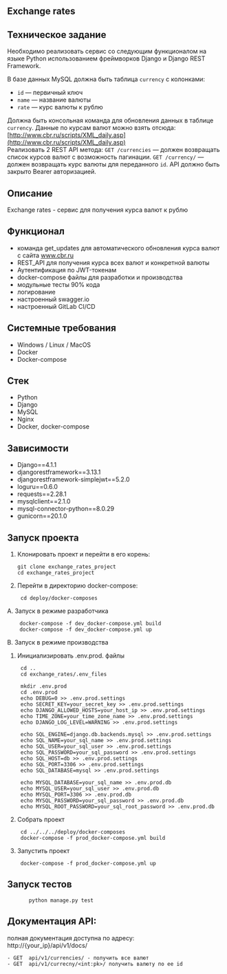Exchange rates
---
Техническое задание
---
Необходимо реализовать сервис со следующим функционалом  на языке Python использованием фреймворков Django и Django REST Framework.

В базе данных MySQL должна быть таблица `currency` c колонками:

-   `id` — первичный ключ
-   `name` — название валюты
-   `rate` — курс валюты к рублю

Должна быть консольная команда для обновления данных в таблице `currency`. Данные по курсам валют можно взять отсюда: [http://www.cbr.ru/scripts/XML_daily.asp](http://www.cbr.ru/scripts/XML_daily.asp)  
Реализовать 2 REST API метода: `GET /currencies` — должен возвращать список курсов валют с возможность пагинации. `GET /currency/` — должен возвращать курс валюты для переданного `id`. API должно быть закрыто Bearer авторизацией.

Описание
---
Exchange rates - сервис для получения курса валют к рублю

Функционал
---
- команда get_updates для автоматического обновления курса валют с сайта www.cbr.ru
- REST_API для получения курса всех валют и конкретной валюты
- Аутентификация по JWT-токенам
- docker-compose файлы для разработки и производства
- модульные тесты 90% кода
- логирование
- настроенный swagger.io
- настроенный GitLab CI/CD

Системные требования
---
- Windows / Linux / MacOS
- Docker
- Docker-compose

Стек 
---
- Python
- Django
- MySQL
- Nginx
- Docker, docker-compose

Зависимости
---
- Django==4.1.1  
- djangorestframework==3.13.1  
- djangorestframework-simplejwt==5.2.0  
- loguru==0.6.0  
- requests==2.28.1  
- mysqlclient==2.1.0  
- mysql-connector-python==8.0.29  
- gunicorn==20.1.0


Запуск проекта
---

1.  Клонировать проект и перейти в его корень:

		git clone exchange_rates_project
		cd exchange_rates_project

2. Перейти в директорию docker-compose:

		cd deploy/docker-composes

A. Запуск в режиме разработчика

		docker-compose -f dev_docker-compose.yml build
		docker-compose -f dev_docker-compose.yml up
		
    
B. Запуск в режиме производства
   1. Инициализировать .env.prod. файлы
	
           cd ..
           cd exchange_rates/.env_files
		
           mkdir .env.prod
           cd .env.prod
           echo DEBUG=0 >> .env.prod.settings
           echo SECRET_KEY=your_secret_key >> .env.prod.settings
           echo DJANGO_ALLOWED_HOSTS=your_host_ip >> .env.prod.settings
           echo TIME_ZONE=your_time_zone_name >> .env.prod.settings		
           echo DJANGO_LOG_LEVEL=WARNING >> .env.prod.settings

           echo SQL_ENGINE=django.db.backends.mysql >> .env.prod.settings
           echo SQL_NAME=your_sql_name >> .env.prod.settings
           echo SQL_USER=your_sql_user >> .env.prod.settings
           echo SQL_PASSWORD=your_sql_password >> .env.prod.settings
           echo SQL_HOST=db >> .env.prod.settings
           echo SQL_PORT=3306 >> .env.prod.settings
           echo SQL_DATABASE=mysql >> .env.prod.settings

           echo MYSQL_DATABASE=your_sql_name >> .env.prod.db
           echo MYSQL_USER=your_sql_user >> .env.prod.db
           echo MYSQL_PORT=3306 >> .env.prod.db
           echo MYSQL_PASSWORD=your_sql_password >> .env.prod.db
           echo MYSQL_ROOT_PASSWORD=your_sql_root_password >> .env.prod.db
   3. Собрать проект

           cd ../../../deploy/docker-composes
           docker-compose -f prod_docker-compose.yml build
   4. Запустить проект

           docker-compose -f prod_docker-compose.yml up

Запуск тестов
---

           python manage.py test


Документация API:
---
полная документация доступна по адресу: 	
		http://{your_ip}/api/v1/docs/

    - GET  api/v1/currencies/ - получить все валют
    - GET  api/v1/currecny/<int:pk>/ получить валюту по ее id
    

	


		